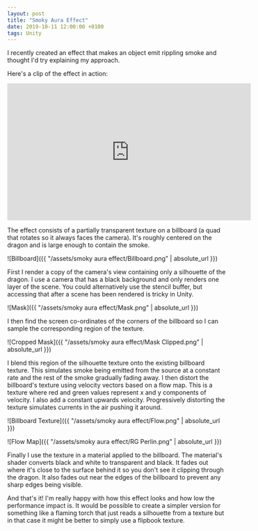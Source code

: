 ```yaml
---
layout: post
title: "Smoky Aura Effect"
date: 2019-10-11 12:00:00 +0100
tags: Unity
---
```

I recently created an effect that makes an object emit rippling smoke and thought I'd try explaining my approach.

Here's a clip of the effect in action:

<iframe width="560" height="315" src="https://www.youtube.com/embed/FmKtzEKQUMA" frameborder="0" allow="accelerometer; autoplay; encrypted-media; gyroscope; picture-in-picture" allowfullscreen></iframe>

The effect consists of a partially transparent texture on a billboard (a quad that rotates so it always faces the camera). It's roughly centered on the dragon and is large enough to contain the smoke.

![Billboard]({{ "/assets/smoky aura effect/Billboard.png" | absolute_url }})

First I render a copy of the camera's view containing only a silhouette of the dragon. I use a camera that has a black background and only renders one layer of the scene. You could alternatively use the stencil buffer, but accessing that after a scene has been rendered is tricky in Unity.

![Mask]({{ "/assets/smoky aura effect/Mask.png" | absolute_url }})

I then find the screen co-ordinates of the corners of the billboard so I can sample the corresponding region of the texture.

![Cropped Mask]({{ "/assets/smoky aura effect/Mask Clipped.png" | absolute_url }})

I blend this region of the silhouette texture onto the existing billboard texture. This simulates smoke being emitted from the source at a constant rate and the rest of the smoke gradually fading away. I then distort the billboard's texture using velocity vectors based on a flow map. This is a texture where red and green values represent x and y components of velocity. I also add a constant upwards velocity. Progressively distorting the texture simulates currents in the air pushing it around.

![Billboard Texture]({{ "/assets/smoky aura effect/Flow.png" | absolute_url }})

![Flow Map]({{ "/assets/smoky aura effect/RG Perlin.png" | absolute_url }})

Finally I use the texture in a material applied to the billboard. The material's shader converts black and white to transparent and black. It fades out where it's close to the surface behind it so you don't see it clipping through the dragon. It also fades out near the edges of the billboard to prevent any sharp edges being visible.

And that's it! I'm really happy with how this effect looks and how low the performance impact is. It would be possible to create a simpler version for something like a flaming torch that just reads a silhouette from a texture but in that case it might be better to simply use a flipbook texture.